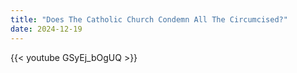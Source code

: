 ```yaml
---
title: "Does The Catholic Church Condemn All The Circumcised?"
date: 2024-12-19
---
```


{{< youtube GSyEj_bOgUQ >}}
